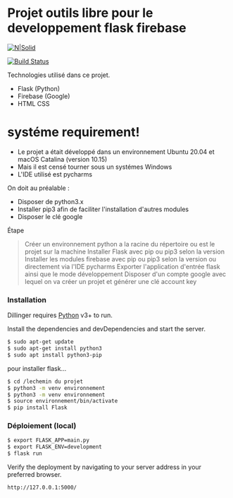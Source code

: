 # Projet outils libre pour le developpement flask firebase

[![N|Solid](https://backendlessappcontent.com/652255C5-1DE3-9A8E-FF60-91C2EB139600/console/hkdjldwqrtjkmskrqbykfwbplqrcxyliqugk/files/view/images/Sans%20titre.png)](https://flask.palletsprojects.com/en/1.1.x/)

[![Build Status](https://travis-ci.org/joemccann/dillinger.svg?branch=master)](https://firebase.google.com/docs/?gclid=CjwKCAjw0On8BRAgEiwAincsHMkeS9nN22V59FfSSS8tvCIfq0Cv61j1UZj72JB4NuoDngSou4rxZBoCZ7QQAvD_BwE)

Technologies utilisé dans ce projet.

  - Flask (Python)
  - Firebase (Google)
  - HTML CSS 

# systéme requirement!

  - Le projet a était développé dans un environnement Ubuntu 20.04 et macOS Catalina (version 10.15)
  - Mais il est censé tourner sous un systémes Windows  
  - L'IDE utilisé est pycharms


On doit au préalable :
  - Disposer de python3.x
  - Installer pip3 afin de faciliter l'installation d'autres modules
  - Disposer le clé google 

Étape 

> Créer un environnement python a la racine du répertoire ou est le projet sur la machine
> Installer Flask avec pip ou pip3 selon la version
> Installer les modules firebase avec pip ou pip3 selon la version ou directement via l'IDE pycharms
> Exporter l'application d'entrée flask ainsi que le mode développement
> Disposer d'un compte google avec lequel on va créer un projet et générer une clé account key






### Installation

Dillinger requires [Python](https://www.python.org/) v3+ to run.

Install the dependencies and devDependencies and start the server.

```sh
$ sudo apt-get update
$ sudo apt-get install python3 
$ sudo apt install python3-pip
```

pour installer flask...

```sh
$ cd /lechemin du projet 
$ python3 -m venv environnement
$ python3 -m venv environnement
$ source environnement/bin/activate
$ pip install Flask
```



### Déploiement (local)


```sh
$ export FLASK_APP=main.py
$ export FLASK_ENV=development
$ flask run
```








Verify the deployment by navigating to your server address in your preferred browser.

```sh
http://127.0.0.1:5000/
```





[//]: # (These are reference links used in the body of this note and get stripped out when the markdown processor does its job. There is no need to format nicely because it shouldn't be seen. Thanks SO - http://stackoverflow.com/questions/4823468/store-comments-in-markdown-syntax)


   [dill]: <https://github.com/joemccann/dillinger>
   [git-repo-url]: <https://github.com/joemccann/dillinger.git>
   [john gruber]: <http://daringfireball.net>
   [df1]: <http://daringfireball.net/projects/markdown/>
   [markdown-it]: <https://github.com/markdown-it/markdown-it>
   [Ace Editor]: <http://ace.ajax.org>
   [node.js]: <http://nodejs.org>
   [Twitter Bootstrap]: <http://twitter.github.com/bootstrap/>
   [jQuery]: <http://jquery.com>
   [@tjholowaychuk]: <http://twitter.com/tjholowaychuk>
   [express]: <http://expressjs.com>
   [AngularJS]: <http://angularjs.org>
   [Gulp]: <http://gulpjs.com>

   [PlDb]: <https://github.com/joemccann/dillinger/tree/master/plugins/dropbox/README.md>
   [PlGh]: <https://github.com/joemccann/dillinger/tree/master/plugins/github/README.md>
   [PlGd]: <https://github.com/joemccann/dillinger/tree/master/plugins/googledrive/README.md>
   [PlOd]: <https://github.com/joemccann/dillinger/tree/master/plugins/onedrive/README.md>
   [PlMe]: <https://github.com/joemccann/dillinger/tree/master/plugins/medium/README.md>
   [PlGa]: <https://github.com/RahulHP/dillinger/blob/master/plugins/googleanalytics/README.md>
